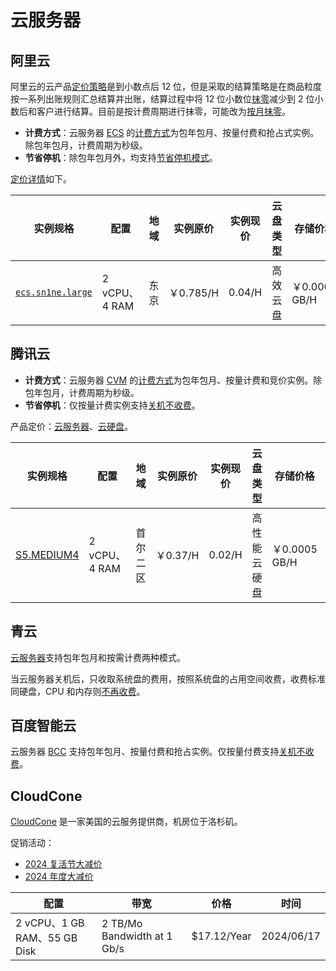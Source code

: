 # 云服务器

## 阿里云

阿里云的云产品[定价策略](https://help.aliyun.com/zh/user-center/support/billing-faqs#a1bb44f088vn1)是到小数点后 12 位，但是采取的结算策略是在商品粒度按一系列出账规则汇总结算并出账，结算过程中将 12 位小数位[抹零](https://www.alibabacloud.com/help/zh/user-center/bill-overview#h5-sf3-pjq-tk7)减少到 2 位小数后和客户进行结算。目前是按计费周期进行抹零，可能改为[按月抹零](https://help.aliyun.com/zh/user-center/product-overview/updates-on-the-bill-settlement-policy)。

- **计费方式**：云服务器 [ECS](https://help.aliyun.com/zh/ecs/product-overview/terms) 的[计费方式](https://help.aliyun.com/zh/ecs/overview-of-billing-methods)为包年包月、按量付费和抢占式实例。除包年包月，计费周期为秒级。
- **节省停机**：除包年包月外，均支持[节省停机模式](https://help.aliyun.com/zh/ecs/product-overview/economical-mode)。

[定价详情](https://www.aliyun.com/price/ecs/ecs-pricing/zh)如下。

| 实例规格                                                     | 配置          | 地域 | 实例原价  | 实例现价 | 云盘类型 | 存储价格      | 付费类型 |
| ------------------------------------------------------------ | ------------- | ---- | --------- | -------- | -------- | ------------- | -------- |
| [`ecs.sn1ne.large`](https://help.aliyun.com/zh/ecs/user-guide/overview-of-instance-families#e05c342213m5e) | 2 vCPU、4 RAM | 东京 | ￥0.785/H | 0.04/H   | 高效云盘 | ￥0.0005 GB/H | 抢占式   |

## 腾讯云

- **计费方式**：云服务器 [CVM](https://cloud.tencent.com/document/product/213/495) 的[计费方式](https://cloud.tencent.com/document/product/213/2180)为包年包月、按量计费和竞价实例。除包年包月，计费周期为秒级。
- **节省停机**：仅按量计费实例支持[关机不收费](https://cloud.tencent.com/document/product/213/19918)。

产品定价：[云服务器](https://buy.cloud.tencent.com/price/cvm)、[云硬盘](https://buy.cloud.tencent.com/price/cbs)。

| 实例规格                                                     | 配置          | 地域 | 实例原价  | 实例现价 | 云盘类型 | 存储价格      | 付费类型 |
| ---- | ---- | ---- | ---- | ---- | ---- | ---- | ---- |
| [S5.MEDIUM4](https://cloud.tencent.com/document/product/213/11518#S5) | 2 vCPU、4 RAM | 首尔二区 | ￥0.37/H | 0.02/H | 高性能云硬盘 | ￥0.0005 GB/H | 抢占式 |

## 青云

[云服务器](https://docsv4.qingcloud.com/user_guide/compute/vm/billing/reserved_contract/)支持包年包月和按需计费两种模式。

当云服务器关机后，只收取系统盘的费用，按照系统盘的占用空间收费，收费标准同硬盘，CPU 和内存则[不再收费](https://docsv4.qingcloud.com/user_guide/compute/vm/faq/other_questions/vm_free_after_shutdown/)。

## 百度智能云

云服务器 [BCC](https://cloud.baidu.com/doc/BCC/index.html) 支持包年包月、按量付费和抢占实例。仅按量付费支持[关机不收费](https://cloud.baidu.com/doc/BCC/s/Djxbqzl12)。

## CloudCone

[CloudCone](https://cloudcone.com/) 是一家美国的云服务提供商，机房位于洛杉矶。

促销活动：

- [2024 复活节大减价](https://hello.cloudcone.com/easter-vps-sale-2024/)
- [2024 年度大减价](https://hello.cloudcone.com/hashtag-2024-sale-yearly-vps/)

| 配置                         | 带宽                        | 价格        | 时间       |
| ---------------------------- | --------------------------- | ----------- | ---------- |
| 2 vCPU、1 GB RAM、55 GB Disk | 2 TB/Mo Bandwidth at 1 Gb/s | $17.12/Year | 2024/06/17 |

